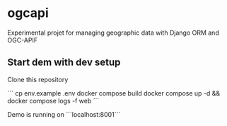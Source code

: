# ogcapi
Experimental projet for managing geographic data with Django ORM and OGC-APIF

## Start dem with dev setup

Clone this repository

´´´
cp env.example .env
docker compose build
docker compose up -d && docker compose logs -f web
´´´

Demo is running on ´´´localhost:8001´´´

